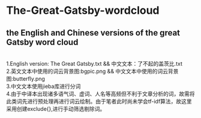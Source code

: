# The-Great-Gatsby-wordcloud
## the English and Chinese versions of the great Gatsby word cloud
<br>1.English version: The Great Gatsby.txt && 中文文本：了不起的盖茨比.txt
<br>2.英文文本中使用的词云背景图:bgpic.png && 中文文本中使用的词云背景图:butterfly.png
<br>3.中文文本使用jieba库进行分词
<br>4.由于中译本出现诸多语气词、虚词、人名等高频但不利于文章分析的词，故需将此类词先进行预处理再进行词云绘制。由于笔者此时尚未学会tf-idf算法，故这里采用创建exclude{},进行手动筛选剔除词。
